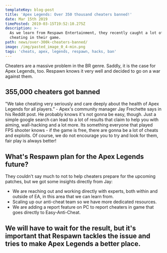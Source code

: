 ```yaml
---
templateKey: blog-post
title: 'Apex Legends: Over 350 thousand cheaters banned!'
date: Mar 15th 2019
timePosted: 2019-03-15T19:52:10.275Z
description: >-
  As we learn from Respawn Entertainment, they recently caught a lot of people
  cheating in their game.
path: news/over-300k-cheaters-banned/
image: /img/pasted_image_0_4-min.png
tags: 'cheats, apex, legends, respawn, hacks, ban'
---
```

Cheaters are a massive problem in the BR genre. Saddly, it is the case for Apex Legends, too. Respawn knows it very well and decided to go on a war against them.

## 355,000 cheaters got banned

"We take cheating very seriously and care deeply about the health of Apex Legends for all players.” - Apex's community manager Jay Frechette says in his Reddit post. He probably knows it's not gonna be easy, though. Just a simple google search can lead to a lot of results that claim to help you with aiming, wall-hacking and a lot more. Its something everyone that played FPS shooter knows - if the game is free, there are gonna be a lot of cheats and exploits. Of course, we do not encourage you to try and look for them, fair play is always better!

## What's Respawn plan for the Apex Legends future?

They couldn't say much to not to help cheaters prepare for the upcoming patches, but we got some insights directly from Jay:

* We are reaching out and working directly with experts, both within and outside of EA, in this area that we can learn from.
* Scaling up our anti-cheat team so we have more dedicated resources.
* We are adding a report feature on PC to report cheaters in game that goes directly to Easy-Anti-Cheat.

## We will have to wait for the result, but it's important that Respawn tackles the issue and tries to make Apex Legends a better place.
